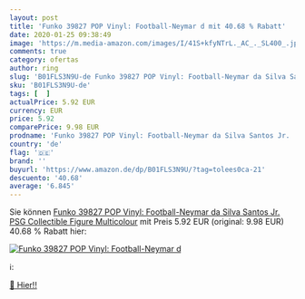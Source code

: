 ```yaml
---
layout: post
title: 'Funko 39827 POP Vinyl: Football-Neymar d mit 40.68 % Rabatt'
date: 2020-01-25 09:38:49
image: 'https://m.media-amazon.com/images/I/41S+kfyNTrL._AC_._SL400_.jpg'
comments: true
category: ofertas
author: ring
slug: 'B01FLS3N9U-de Funko 39827 POP Vinyl: Football-Neymar da Silva Santos Jr....'
sku: 'B01FLS3N9U-de'
tags: [  ]
actualPrice: 5.92 EUR
currency: EUR
price: 5.92
comparePrice: 9.98 EUR
prodname: 'Funko 39827 POP Vinyl: Football-Neymar da Silva Santos Jr.  PSG  Collectible Figure  Multicolour'
country: 'de'
flag: '🇩🇪'
brand: ''
buyurl: 'https://www.amazon.de/dp/B01FLS3N9U/?tag=tolees0ca-21'
descuento: '40.68'
average: '6.845'
---
```


Sie können [Funko 39827 POP Vinyl: Football-Neymar da Silva Santos Jr.  PSG  Collectible Figure  Multicolour](https://www.amazon.de/dp/B01FLS3N9U/?tag=tolees0ca-21) mit Preis 5.92 EUR (original: 9.98 EUR) 40.68 % Rabatt hier:

[![Funko 39827 POP Vinyl: Football-Neymar d](https://m.media-amazon.com/images/I/41S+kfyNTrL._AC_._SL400_.jpg)](https://www.amazon.de/dp/B01FLS3N9U/?tag=tolees0ca-21)

ℹ️:


[🛒 Hier!!](https://www.amazon.de/dp/B01FLS3N9U/?tag=tolees0ca-21)
